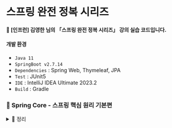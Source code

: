 # 스프링 완전 정복 시리즈

#### 📣 [인프런] 김영한 님의 「스프링 완전 정복 시리즈」 강의 실습 코드입니다.

#### 개발 환경
* `Java 11`
* `SpringBoot v2.7.14`
* `Dependencies` : Spring Web, Thymeleaf, JPA
* `Test` : JUnit5
* `IDE` : IntelliJ IDEA Ultimate 2023.2
* `Build` : Gradle

### 🍃 Spring Core - 스프링 핵심 원리 기본편
  <details> 
   <summary> 📑 정리 </summary>
  
##### `Section 1) 객체 지향 설계와 스프링`
  * `객체 지향 설계`

      * 객체 지향의 핵심은 **다형성**
      * But, 다형성 만으로는 OCP (개방-폐쇄 원칙), DIP (의존관계 역전 원칙)를 지킬 수 없다 ! 뭔가 더 필요하다. ➡️ **스프링 프레임워크의 등장**
    
  * `스프링`

      * 스프링은 다음 기술로 다형성과 OCP, DIP이 가능하도록 지원한다.
        * DI(Dependency Injection) 
        * **DI 컨테이너**
      * 클라이언트의 코드 변경 없이 기능 확장 가능 ➡️ 쉽게 부품을 교체하듯이 개발을 가능하게 해주는 스프링
   <br>
  
##### `Section 2, 3) 스프링 핵심 원리`
  * 비즈니스 요구사항의 일부분이 미확정된 상황일지라도 개발을 무기한 연기할 수는 없다. 객체 지향 설계 기법에 따라 인터페이스를 만들어 구현체를 언제든지 갈아 끼울 수 있도록 설계한다면, 추후 요구사항이 변경되더라도 유연하게 대처할 수 있다.
      * 즉, 역할과 구현을 분리하여 자유롭게 구현 객체를 조립할 수 있게 설계하자 !
        
* `좋은 객체 지향 설계 5가지 원칙 중 SRP, DIP, OCP`
 
  *  SRP 단일 책임 원칙 : 한 클래스는 하나의 책임만 가져야 한다.
          * 관심사를 분리하자 !

  *  DIP 의존 관계 역전 원칙 : 객체는 구체화가 아닌 추상화에 의존해야 한다.
          * 의존 관계를 주입하자 !

  *  OCP 개방 폐쇄 원칙 : 소프트웨어 요소는 확장에는 열려 있으나, 변경에는 닫혀 있어야 한다.
          * 클라이언트 코드를 변경하지 않도록 하자 !
       
* `제어의 역전 IoC (Inversion of Control)`

    * 프로그램의 제어 흐름을 직접 제어하는 것이 아닌 외부에서 관리하는 설계 원칙
        * 내가 호출하는 것이 아니라 프레임워크 같은 것이 내 코드를 대신 호출해준다 ! (예 : JUnit)
       
* `의존 관계 주입 DI (Dependency Injection)`

    * 애플리케이션 실행 시점에 외부에서 실제 구현 객체를 생성하고 클라이언트에 전달해서 클라이언트와 서버의 실제 의존 관계가 연결 되는 것
    * 객체 인스턴스를 생성하고, 그 참조값을 전달하여 연결
    * 클라이언트 코드 변경 없이 클라이언트가 호출하는 대상의 타입 인스턴스 변경 가능
    * 정적인 클래스 의존 관계를 변경하지 않으면서 동적인 객체 인스턴스 의존 관계 변경 용이

* `IoC 컨테이너, DI 컨테이너`
 
    * 객체를 생성하고 관리하면서 의존 관계를 연결해주는 것
    <br>

##### `Section 4) 스프링 컨테이너와 스프링 빈`
  * `스프링 컨테이너`
    
    * 스프링에서 의존관계 주입(DI)을 이용하여 애플리케이션을 구성하는 여러 빈(Bean)들의 생명 주기와 애플리케이션의 서비스 실행 등을 관리하며 생성된 인스턴스들에게 기능 제공
      * 빈(Bean) : 스프링에서 스프링이 제어권을 가져 직접 생성하고, 의존 관계를 부여하는 오브젝트 
    * 스프링 컨테이너에 적절한 설정이 있다면, 프로그래머의 개입 없이 작성된 코드를 컨테이너가 빈을 스스로 참조한 뒤, 알아서 관리 가능
  * `BeanFactory와 ApplicationContext`

    * `BeanFactory`
      * 빈을 관리하고 조회하는 기능을 담당하는 스프링 컨테이너의 최상위 인터페이스

    * `ApplicationContext`
      * BeanFactory 기능을 모두 상속 받아 제공 
      * BeanFactory 기능 + 부가 기능 제공 ➡️ BeanFactory의 확장 버전

       💡 참고로 BeanFactory를 직접 사용할 일은 거의 없다. 부가 기능이 포함된 ApplicationContext 사용 !

##### `Section 5) 싱글톤 컨테이너`
  * `싱글톤 패턴`
      
      * 고객의 요청이 들어올 때마다 객체를 생성하는 것이 아닌, 이미 만들어진 객체를 공유하여 사용하는 패턴
        ```java
        public class Singleton {

            // 1. static 영역에 객체를 딱 1개만 생성
            private static Singleton instance = new Singleton();

            // 2. public으로 열어서 객체 인스턴스가 필요하면 이 static 메서드를 통해서만 조회하도록 허용
            public static Singleton getInstance() {
                return instance;
            }

            // 3. 생성자를 private으로 선언하여 외부에서 new 키워드를 사용한 객체 생성을 못하게 막음
            private Singleton() {
            }
        
            public void logic() {
                System.out.println("싱글톤 객체 로직 호출");
            }
        }
        ```
       
  * `싱글톤 컨테이너`

      * 유연성이 떨어지는 각종 싱글톤 패턴의 문제점을 해결하면서, 싱글톤 패턴을 적용하지 않아도 객체 인스턴스를 싱글톤으로 관리
      * 스프링 빈 : 컨테이너의 도움을 받아 싱글톤 스콥으로 관리되는 빈
      
  * `싱글톤 방식의 주의점`
      * 무상태(stateless)로 설계하자.
        * 특정 클라이언트에 의존적이거나 값을 변경할 수 있는 필드가 있으면 안된다. ➡️ 가급적 읽기만 가능해야 한다!
        * **필드에 공유되지 않는** 지역변수, 파라미터, ThreadLocal 등을 사용하자 ➡️ ❗스프링 빈의 필드에 공유값을 설정하면, 정말 큰 장애가 발생할 수 있다❗
          
  * `@Configuration`
      * @Bean만 사용해도 스프링 빈으로 등록은 되지만, 싱글톤이 유지되지 않는다. ➡️ 이때 @Configuration을 사용하면 @Bean을 등록할 때 **싱글톤이 되도록 보장**해준다.
      * @Bean이 붙은 메서드마다 이미 스프링 빈이 존재하면 존재하는 빈 반환
      * 스프링 빈이 없으면, 생성해서 스프링 빈으로 등록하고 반환하는 코드가 동적으로 만들어짐

  </details>
